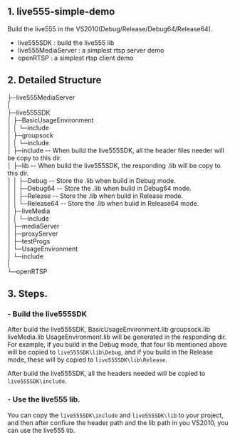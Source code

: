 ## 1. live555-simple-demo
Build the live555 in the VS2010(Debug/Release/Debug64/Release64).
 
- live555SDK : build the live555 lib  
- live555MediaServer : a simplest rtsp server demo   
- openRTSP : a simplest rtsp client demo 

## 2. Detailed Structure
├─live555MediaServer  
|  
├─live555SDK  
│  ├─BasicUsageEnvironment  
│  │  └─include  
│  ├─groupsock  
│  │  └─include  
│  ├─include                  -- When build the live555SDK, all the header files needer will be copy to this dir.  
│  ├─lib                      -- When build the live555SDK, the responding .lib will be copy to this dir.   
│  │  ├─Debug                 -- Store the .lib when build in Debug mode.  
│  │  ├─Debug64               -- Store the .lib when bulid in Debug64 mode.  
│  │  ├─Release               -- Store the .lib when build in Release mode.  
│  │  └─Release64             -- Store the .lib when bulid in Release64 mode.  
│  ├─liveMedia  
│  │  └─include  
│  ├─mediaServer  
│  ├─proxyServer  
│  ├─testProgs  
│  └─UsageEnvironment  
│      └─include  
|  
└─openRTSP  
## 3. Steps.
###  - Build the live555SDK
After build the live555SDK, BasicUsageEnvironment.lib groupsock.lib liveMedia.lib UsageEnvironment.lib will be generated in the responding dir. For example, if you build in the Debug mode, that four lib mentioned above will be copied to `live555SDK\lib\Debug`, and if you build in the Release mode, these will by copied to `live555SDK\lib\Release`.

After build the live555SDK, all the headers needed will be copied to `live555SDK\include`.
### - Use the live555 lib.
You can copy the `live555SDK\include` and `live555SDK\lib` to your project, and then after confiure the header path and the lib path in you VS2010, you can use the live555 lib.


